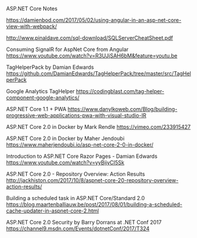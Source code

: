 ASP.NET Core Notes

https://damienbod.com/2017/05/02/using-angular-in-an-asp-net-core-view-with-webpack/

http://www.pinaldave.com/sql-download/SQLServerCheatSheet.pdf

Consuming SignalR for AspNet Core from Angular
https://www.youtube.com/watch?v=R3UJjSAH6bM&feature=youtu.be

TagHelperPack by Damian Edwards
https://github.com/DamianEdwards/TagHelperPack/tree/master/src/TagHelperPack

Google Analytics TagHelper
https://codingblast.com/tag-helper-component-google-analytics/

ASP.NET Core 1.1 + PWA
https://www.danylkoweb.com/Blog/building-progressive-web-applications-pwa-with-visual-studio-IR

ASP.NET Core 2.0 in Docker by Mark Rendle
https://vimeo.com/233915427

ASP.NET Core 2.0 in Docker by Maher Jendoubi
https://www.maherjendoubi.io/asp-net-core-2-0-in-docker/

Introduction to ASP.NET Core Razor Pages - Damian Edwards
https://www.youtube.com/watch?v=yyBijyCI5Sk

ASP.NET Core 2.0 - Repository Overview: Action Results
http://jackhiston.com/2017/10/8/aspnet-core-20-repository-overview-action-results/

Building a scheduled task in ASP.NET Core/Standard 2.0
https://blog.maartenballiauw.be/post/2017/08/01/building-a-scheduled-cache-updater-in-aspnet-core-2.html

ASP.NET Core 2.0 Security by Barry Dorrans at .NET Conf 2017
https://channel9.msdn.com/Events/dotnetConf/2017/T324
